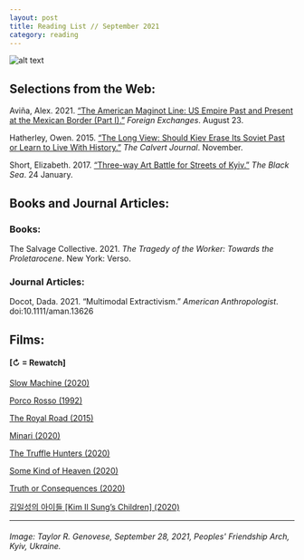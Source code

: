 ```yaml
---
layout: post
title: Reading List // September 2021
category: reading
---
```


![alt text](https://trgenovese.github.io/blog/images/sep21reading.jpg)

## Selections from the Web:
Aviña, Alex. 2021. [“The American Maginot Line: US Empire Past and Present at the Mexican Border (Part I).”](https://fx.substack.com/p/the-american-maginot-line) *Foreign Exchanges*. August 23.

Hatherley, Owen. 2015. [“The Long View: Should Kiev Erase Its Soviet Past or Learn to Live With History.”](https://www.calvertjournal.com/features/show/4926/kiev-now-owen-hatherley-should-kiev-endure-signs-soviet-past) *The Calvert Journal*. November.

Short, Elizabeth. 2017. [“Three-way Art Battle for Streets of Kyiv.”](https://theblacksea.eu/stories/three-way-art-battle-for-streets-of-kyiv/) *The Black Sea*. 24 January.

## Books and Journal Articles:

### Books:
The Salvage Collective. 2021. *The Tragedy of the Worker: Towards the Proletarocene*. New York: Verso.

### Journal Articles:
Docot, Dada. 2021. “Multimodal Extractivism.” *American Anthropologist*. doi:10.1111/aman.13626

## Films:
#### [↻ = Rewatch]

[Slow Machine (2020)](https://letterboxd.com/trgenovese/film/slow-machine/)

[Porco Rosso (1992)](https://letterboxd.com/trgenovese/film/porco-rosso/)

[The Royal Road (2015)](https://letterboxd.com/trgenovese/film/the-royal-road/)

[Minari (2020)](https://letterboxd.com/trgenovese/film/minari/)

[The Truffle Hunters (2020)](https://letterboxd.com/trgenovese/film/the-truffle-hunters/)

[Some Kind of Heaven (2020)](https://letterboxd.com/trgenovese/film/some-kind-of-heaven/)

[Truth or Consequences (2020)](https://letterboxd.com/trgenovese/film/truth-or-consequences/)

[김일성의 아이들 [Kim Il Sung’s Children] (2020)](https://letterboxd.com/trgenovese/film/kim-il-sungs-children/)

___
###### Image: Taylor R. Genovese, September 28, 2021, Peoples' Friendship Arch, Kyiv, Ukraine.
